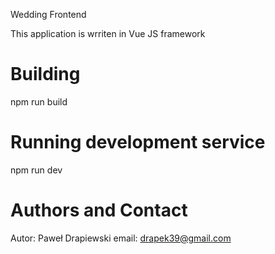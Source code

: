 Wedding Frontend

This application is wrriten in Vue JS framework

# Building
npm run build

# Running development service
npm run dev

# Authors and Contact
Autor: Paweł Drapiewski
email: drapek39@gmail.com

